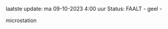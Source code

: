 laatste update: 
ma 09-10-2023  4:00   uur 
Status: FAALT - geel - 
<div class="service Y">microstation</div>